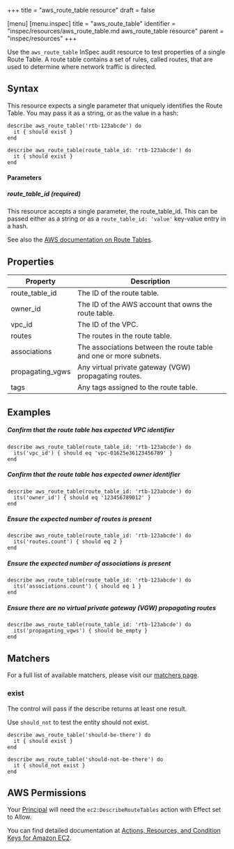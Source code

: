 +++
title = "aws_route_table resource"
draft = false

[menu]
  [menu.inspec]
    title = "aws_route_table"
    identifier = "inspec/resources/aws_route_table.md aws_route_table resource"
    parent = "inspec/resources"
+++


Use the `aws_route_table` InSpec audit resource to test properties of a single Route Table. A route table contains a set of rules, called routes, that are used to determine where network traffic is directed.

## Syntax

This resource expects a single parameter that uniquely identifies the Route Table. You may pass it as a string, or as the value in a hash:

    describe aws_route_table('rtb-123abcde') do
      it { should exist }
    end

    describe aws_route_table(route_table_id: 'rtb-123abcde') do
      it { should exist }
    end
    
#### Parameters

##### route\_table\_id _(required)_

This resource accepts a single parameter, the route\_table\_id.
This can be passed either as a string or as a `route_table_id: 'value'` key-value entry in a hash.

See also the [AWS documentation on Route Tables](https://docs.aws.amazon.com/vpc/latest/userguide/VPC_Route_Tables.html).

## Properties

|Property           | Description|
| ---               | --- |
|route\_table\_id   | The ID of the route table.  |
|owner\_id          | The ID of the AWS account that owns the route table.  |
|vpc\_id            | The ID of the VPC.  |
|routes             | The routes in the route table.  |
|associations       | The associations between the route table and one or more subnets.  |
|propagating\_vgws  | Any virtual private gateway (VGW) propagating routes.  |
|tags               | Any tags assigned to the route table.  |

## Examples

##### Confirm that the route table has expected VPC identifier
    describe aws_route_table(route_table_id: 'rtb-123abcde') do
      its('vpc_id') { should eq 'vpc-01625e36123456789' }
    end

##### Confirm that the route table has expected owner identifier
    describe aws_route_table(route_table_id: 'rtb-123abcde') do
      its('owner_id') { should eq '123456789012' }
    end

##### Ensure the expected number of routes is present
    describe aws_route_table(route_table_id: 'rtb-123abcde') do
      its('routes.count') { should eq 2 }
    end

##### Ensure the expected number of associations is present
    describe aws_route_table(route_table_id: 'rtb-123abcde') do
      its('associations.count') { should eq 1 }
    end

##### Ensure there are no virtual private gateway (VGW) propagating routes
    describe aws_route_table(route_table_id: 'rtb-123abcde') do
      its('propagating_vgws') { should be_empty }
    end

## Matchers

For a full list of available matchers, please visit our [matchers page](https://www.inspec.io/docs/reference/matchers/).

### exist

The control will pass if the describe returns at least one result.

Use `should_not` to test the entity should not exist.

    describe aws_route_table('should-be-there') do
      it { should exist }
    end

    describe aws_route_table('should-not-be-there') do
      it { should_not exist }
    end

## AWS Permissions

Your [Principal](https://docs.aws.amazon.com/IAM/latest/UserGuide/intro-structure.html#intro-structure-principal) will need the `ec2:DescribeRouteTables` action with Effect set to Allow.

You can find detailed documentation at [Actions, Resources, and Condition Keys for Amazon EC2](https://docs.aws.amazon.com/IAM/latest/UserGuide/list_amazonec2.html).

